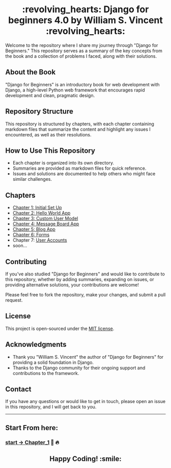 <h1 align='center'>:revolving_hearts: Django for beginners 4.0 by William S. Vincent :revolving_hearts:</h1>

Welcome to the repository where I share my journey through "Django for Beginners." This repository serves as a summary of the key concepts from the book and a collection of problems I faced, along with their solutions.

## About the Book

"Django for Beginners" is an introductory book for web development with Django, a high-level Python web framework that encourages rapid development and clean, pragmatic design.

## Repository Structure

This repository is structured by chapters, with each chapter containing markdown files that summarize the content and highlight any issues I encountered, as well as their resolutions.

## How to Use This Repository

- Each chapter is organized into its own directory.
- Summaries are provided as markdown files for quick reference.
- Issues and solutions are documented to help others who might face similar challenges.



## Chapters

- [Chapter 1: Initial Set Up](https://github.com/MansAlien/DFB_Revision/blob/main/Ch_1-Initial_setup.md)
- [Chapter 2: Hello World App](https://github.com/MansAlien/DFB_Revision/blob/main/Ch_2-Hello_World_app.md)
- [Chapter 3: Custom User Model](https://github.com/MansAlien/DFB_Revision/blob/main/Ch_3-pages_app.md)
- [Chapter 4: Message Board App](https://github.com/MansAlien/DFB_4.0_Summary/blob/main/Ch_4-message_board_app.md)
- [Chapter 5: Blog App](https://github.com/MansAlien/DFB_4.0_Summary/blob/main/Ch_5-blog_app.md)
- [Chapter 6: Forms](https://github.com/MansAlien/DFB_4.0_Summary/blob/main/Ch_6-forms.md)
- Chapter 7: [User Accounts](https://github.com/MansAlien/DFB_4.0_Summary/blob/main/Ch_7-user_accounts.md)
- soon...


## Contributing

If you've also studied "Django for Beginners" and would like to contribute to this repository, whether by adding summaries, expanding on issues, or providing alternative solutions, your contributions are welcome!

Please feel free to fork the repository, make your changes, and submit a pull request.

## License

This project is open-sourced under the [MIT license](LICENSE).

## Acknowledgments

- Thank you "William S. Vincent" the author of "Django for Beginners" for providing a solid foundation in Django.
- Thanks to the Django community for their ongoing support and contributions to the framework.

## Contact

If you have any questions or would like to get in touch, please open an issue in this repository, and I will get back to you.

---

## Start From here:
### [start -> Chapter_1](https://github.com/MansAlien/DFB_Revision/blob/main/Ch_1-Initial_setup.md) :muscle: :fire:

<h2 align="center">Happy Coding! :smile:</h2>
